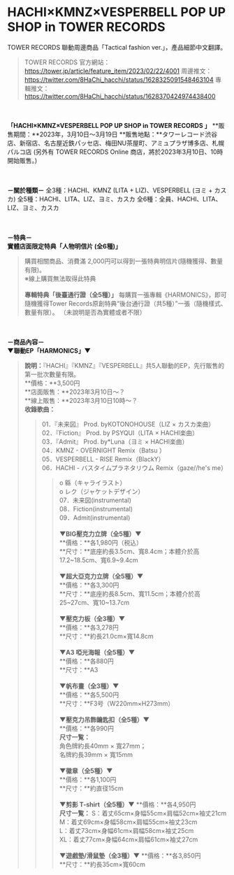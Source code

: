 # HACHI×KMNZ×VESPERBELL POP UP SHOP in TOWER RECORDS

TOWER RECORDS 聯動周邊商品「Tactical fashion ver.」，產品細節中文翻譯。

> TOWER RECORDS 官方網站：https://tower.jp/article/feature_item/2023/02/22/4001
> 周邊推文：https://twitter.com/8HaChi_hacchi/status/1628325091548463104
> 專輯推文：https://twitter.com/8HaChi_hacchi/status/1628370424974438400

&nbsp;  
&nbsp;  
**「HACHI×KMNZ×VESPERBELL POP UP SHOP in TOWER RECORDS 」**
**販售期間：**2023年，3月10日～3月19日
**販售地點：**タワーレコード渋谷店、新宿店、名古屋近鉄パッセ店、梅田NU茶屋町、アミュプラザ博多店、札幌パルコ店
(另外有 TOWER RECORDS Online 商店，將於2023年3月10日、10時開始販售。)

&nbsp;  
&nbsp;  
**－關於種類－**
全3種：HACHI、KMNZ (LITA + LIZ)、VESPERBELL (ヨミ + カスカ) 
全5種：HACHI、LITA、LIZ、ヨミ、カスカ
全6種：全員、HACHI、LITA、LIZ、ヨミ、カスカ

&nbsp;  
&nbsp;  
**－特典－**
&nbsp;  
**實體店面限定特典「人物明信片 (全6種)」**
> 購買相關商品、消費滿 2,000円可以得到一張特典明信片(隨機獲得、數量有限)。  
> ※線上購買無法取得此特典  
&nbsp;  
**專輯特典「後臺通行證（全5種）」**
> 每購買一張專輯《HARMONICS》，即可隨機獲得Tower Records原創特典“後台通行證（共5種）”一張（隨機樣式、數量有限）。
> （未說明是否為實體或者不限）

&nbsp;  
&nbsp;  
**－商品內容－**
&nbsp;  
**▼聯動EP「HARMONICS」▼**  
> **說明：**『HACHI』『KMNZ』『VESPERBELL』共5人聯動的EP，先行販售的第一批次數量有限。  
> **價格：**3,500円  
> **店面販售：**2023年3月10日～？  
> **線上販售：**2023年3月10日10時～？  
> **收錄歌曲：**  
>> 01．『未来図』 Prod. byKOTONOHOUSE（LIZ × カスカ楽曲）  
>> 02．『Fiction』 Prod. by PSYQUI（LITA × HACHI楽曲）  
>> 03．『Admit』 Prod. by*Luna（ヨミ × HACHI楽曲）  
>> 04．KMNZ - OVERNIGHT Remix（Batsu ）  
>> 05．VESPERBELL - RISE Remix（BlackY）  
>> 06．HACHI - バスタイムプラネタリウム Remix（gaze//he's me）  
>>> o 緜（キャライラスト）  
>>> o レク（ジャケットデザイン）  
>> 07．未来図(instrumental)  
>> 08．Fiction(instrumental)  
>> 09．Admit(instrumental)  
&nbsp;  
**▼BIG壓克力立牌（全5種）▼**  
> **價格：**各1,980円（税込）  
> **尺寸：**底座約長3.5cm、寬8.4cm；本體介於高17.2~18.5cm、寬6.9~9.4cm  
&nbsp;  
**▼超大亞克力立牌（全5種）▼**  
> **價格：**各3,300円  
> **尺寸：**底座約長8.5cm、寬11.5cm；本體介於高25~27cm、寬10~13.7cm  
&nbsp;  
**▼壓克力板（全3種）▼**  
> **價格：**各3,278円  
> **尺寸：**約長21.0cm×寬14.8cm  
&nbsp;  
**▼A3 啞光海報（全5種）▼**  
> **價格：**各880円  
> **尺寸：**A3  
&nbsp;  
**▼帆布畫（全3種）▼**  
> **價格：**各5,500円  
> **尺寸：**F3号（W220mm×H273mm）  
&nbsp;  
**▼壓克力吊飾鑰匙扣（全5種）▼**  
> **價格：**各990円  
> **尺寸一覧：**  
> 角色牌約長40mm × 寬27mm；  
> 名牌約長39mm × 寬15mm  
&nbsp;  
**▼徽章（全5種）▼**  
> **價格：**各1,100円  
> **尺寸：**約直径15cm  
&nbsp;  
**▼剪影 T-shirt（全5種）▼**
> **價格：**各4,950円  
> **尺寸一覧：**
> S：着丈65cm×身幅55cm×肩幅52cm×袖丈21cm  
> M：着丈69cm×身幅58cm×肩幅55cm×袖丈23cm  
> L：着丈73cm×身幅61cm×肩幅58cm×袖丈25cm  
> XL：着丈77cm×身幅64cm×肩幅61cm×袖丈27cm  
&nbsp;  
**▼遊戲墊/滑鼠墊（全3種）▼**
> **價格：**各3,850円  
> **尺寸：**約長35cm×寬60cm  
